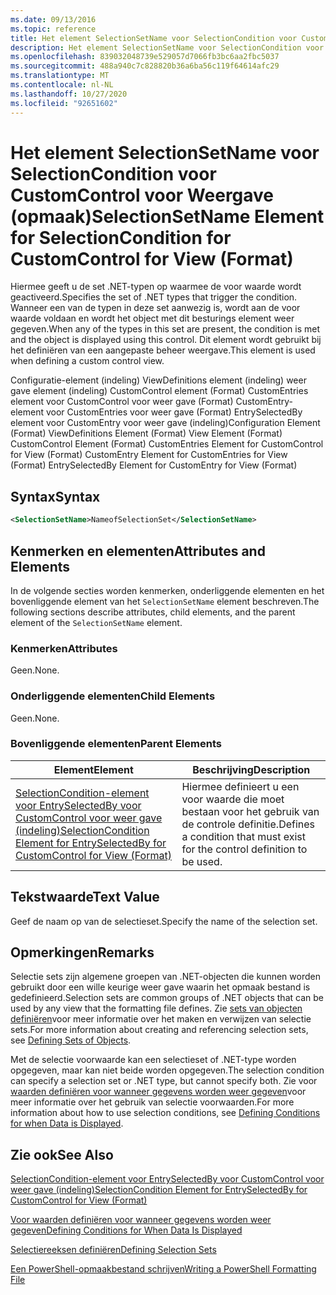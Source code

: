 ```yaml
---
ms.date: 09/13/2016
ms.topic: reference
title: Het element SelectionSetName voor SelectionCondition voor CustomControl voor Weergave (opmaak)
description: Het element SelectionSetName voor SelectionCondition voor CustomControl voor Weergave (opmaak)
ms.openlocfilehash: 839032048739e529057d7066fb3bc6aa2fbc5037
ms.sourcegitcommit: 488a940c7c828820b36a6ba56c119f64614afc29
ms.translationtype: MT
ms.contentlocale: nl-NL
ms.lasthandoff: 10/27/2020
ms.locfileid: "92651602"
---
```

# <a name="selectionsetname-element-for-selectioncondition-for-customcontrol-for-view-format"></a><span data-ttu-id="48fe8-103">Het element SelectionSetName voor SelectionCondition voor CustomControl voor Weergave (opmaak)</span><span class="sxs-lookup"><span data-stu-id="48fe8-103">SelectionSetName Element for SelectionCondition for CustomControl for View (Format)</span></span>

<span data-ttu-id="48fe8-104">Hiermee geeft u de set .NET-typen op waarmee de voor waarde wordt geactiveerd.</span><span class="sxs-lookup"><span data-stu-id="48fe8-104">Specifies the set of .NET types that trigger the condition.</span></span> <span data-ttu-id="48fe8-105">Wanneer een van de typen in deze set aanwezig is, wordt aan de voor waarde voldaan en wordt het object met dit besturings element weer gegeven.</span><span class="sxs-lookup"><span data-stu-id="48fe8-105">When any of the types in this set are present, the condition is met and the object is displayed using this control.</span></span> <span data-ttu-id="48fe8-106">Dit element wordt gebruikt bij het definiëren van een aangepaste beheer weergave.</span><span class="sxs-lookup"><span data-stu-id="48fe8-106">This element is used when defining a custom control view.</span></span>

<span data-ttu-id="48fe8-107">Configuratie-element (indeling) ViewDefinitions element (indeling) weer gave element (indeling) CustomControl element (Format) CustomEntries element voor CustomControl voor weer gave (Format) CustomEntry-element voor CustomEntries voor weer gave (Format) EntrySelectedBy element voor CustomEntry voor weer gave (indeling)</span><span class="sxs-lookup"><span data-stu-id="48fe8-107">Configuration Element (Format) ViewDefinitions Element (Format) View Element (Format) CustomControl Element (Format) CustomEntries Element for CustomControl for View (Format) CustomEntry Element for CustomEntries for View (Format) EntrySelectedBy Element for CustomEntry for View (Format)</span></span>

## <a name="syntax"></a><span data-ttu-id="48fe8-108">Syntax</span><span class="sxs-lookup"><span data-stu-id="48fe8-108">Syntax</span></span>

```xml
<SelectionSetName>NameofSelectionSet</SelectionSetName>
```

## <a name="attributes-and-elements"></a><span data-ttu-id="48fe8-109">Kenmerken en elementen</span><span class="sxs-lookup"><span data-stu-id="48fe8-109">Attributes and Elements</span></span>

<span data-ttu-id="48fe8-110">In de volgende secties worden kenmerken, onderliggende elementen en het bovenliggende element van het `SelectionSetName` element beschreven.</span><span class="sxs-lookup"><span data-stu-id="48fe8-110">The following sections describe attributes, child elements, and the parent element of the `SelectionSetName` element.</span></span>

### <a name="attributes"></a><span data-ttu-id="48fe8-111">Kenmerken</span><span class="sxs-lookup"><span data-stu-id="48fe8-111">Attributes</span></span>

<span data-ttu-id="48fe8-112">Geen.</span><span class="sxs-lookup"><span data-stu-id="48fe8-112">None.</span></span>

### <a name="child-elements"></a><span data-ttu-id="48fe8-113">Onderliggende elementen</span><span class="sxs-lookup"><span data-stu-id="48fe8-113">Child Elements</span></span>

<span data-ttu-id="48fe8-114">Geen.</span><span class="sxs-lookup"><span data-stu-id="48fe8-114">None.</span></span>

### <a name="parent-elements"></a><span data-ttu-id="48fe8-115">Bovenliggende elementen</span><span class="sxs-lookup"><span data-stu-id="48fe8-115">Parent Elements</span></span>

|<span data-ttu-id="48fe8-116">Element</span><span class="sxs-lookup"><span data-stu-id="48fe8-116">Element</span></span>|<span data-ttu-id="48fe8-117">Beschrijving</span><span class="sxs-lookup"><span data-stu-id="48fe8-117">Description</span></span>|
|-------------|-----------------|
|[<span data-ttu-id="48fe8-118">SelectionCondition-element voor EntrySelectedBy voor CustomControl voor weer gave (indeling)</span><span class="sxs-lookup"><span data-stu-id="48fe8-118">SelectionCondition Element for EntrySelectedBy for CustomControl for View (Format)</span></span>](./selectioncondition-element-for-entryselectedby-for-customcontrol-format.md)|<span data-ttu-id="48fe8-119">Hiermee definieert u een voor waarde die moet bestaan voor het gebruik van de controle definitie.</span><span class="sxs-lookup"><span data-stu-id="48fe8-119">Defines a condition that must exist for the control definition to be used.</span></span>|

## <a name="text-value"></a><span data-ttu-id="48fe8-120">Tekstwaarde</span><span class="sxs-lookup"><span data-stu-id="48fe8-120">Text Value</span></span>

<span data-ttu-id="48fe8-121">Geef de naam op van de selectieset.</span><span class="sxs-lookup"><span data-stu-id="48fe8-121">Specify the name of the selection set.</span></span>

## <a name="remarks"></a><span data-ttu-id="48fe8-122">Opmerkingen</span><span class="sxs-lookup"><span data-stu-id="48fe8-122">Remarks</span></span>

<span data-ttu-id="48fe8-123">Selectie sets zijn algemene groepen van .NET-objecten die kunnen worden gebruikt door een wille keurige weer gave waarin het opmaak bestand is gedefinieerd.</span><span class="sxs-lookup"><span data-stu-id="48fe8-123">Selection sets are common groups of .NET objects that can be used by any view that the formatting file defines.</span></span> <span data-ttu-id="48fe8-124">Zie [sets van objecten definiëren](./defining-selection-sets.md)voor meer informatie over het maken en verwijzen van selectie sets.</span><span class="sxs-lookup"><span data-stu-id="48fe8-124">For more information about creating and referencing selection sets, see [Defining Sets of Objects](./defining-selection-sets.md).</span></span>

<span data-ttu-id="48fe8-125">Met de selectie voorwaarde kan een selectieset of .NET-type worden opgegeven, maar kan niet beide worden opgegeven.</span><span class="sxs-lookup"><span data-stu-id="48fe8-125">The selection condition can specify a selection set or .NET type, but cannot specify both.</span></span> <span data-ttu-id="48fe8-126">Zie voor [waarden definiëren voor wanneer gegevens worden weer gegeven](./defining-conditions-for-displaying-data.md)voor meer informatie over het gebruik van selectie voorwaarden.</span><span class="sxs-lookup"><span data-stu-id="48fe8-126">For more information about how to use selection conditions, see [Defining Conditions for when Data is Displayed](./defining-conditions-for-displaying-data.md).</span></span>

## <a name="see-also"></a><span data-ttu-id="48fe8-127">Zie ook</span><span class="sxs-lookup"><span data-stu-id="48fe8-127">See Also</span></span>

[<span data-ttu-id="48fe8-128">SelectionCondition-element voor EntrySelectedBy voor CustomControl voor weer gave (indeling)</span><span class="sxs-lookup"><span data-stu-id="48fe8-128">SelectionCondition Element for EntrySelectedBy for CustomControl for View (Format)</span></span>](./selectioncondition-element-for-entryselectedby-for-customcontrol-format.md)

[<span data-ttu-id="48fe8-129">Voor waarden definiëren voor wanneer gegevens worden weer gegeven</span><span class="sxs-lookup"><span data-stu-id="48fe8-129">Defining Conditions for When Data Is Displayed</span></span>](./defining-conditions-for-displaying-data.md)

[<span data-ttu-id="48fe8-130">Selectiereeksen definiëren</span><span class="sxs-lookup"><span data-stu-id="48fe8-130">Defining Selection Sets</span></span>](./defining-selection-sets.md)

[<span data-ttu-id="48fe8-131">Een PowerShell-opmaakbestand schrijven</span><span class="sxs-lookup"><span data-stu-id="48fe8-131">Writing a PowerShell Formatting File</span></span>](./writing-a-powershell-formatting-file.md)
